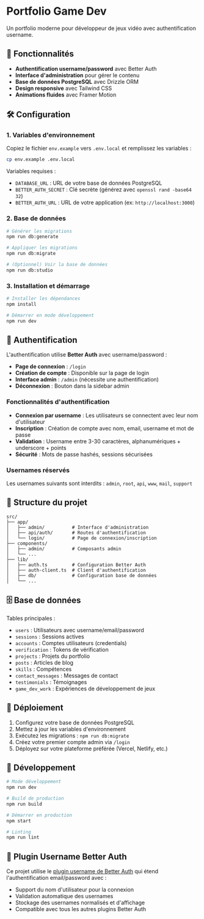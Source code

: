 # Portfolio Game Dev

Un portfolio moderne pour développeur de jeux vidéo avec authentification username.

## 🚀 Fonctionnalités

- **Authentification username/password** avec Better Auth
- **Interface d'administration** pour gérer le contenu
- **Base de données PostgreSQL** avec Drizzle ORM
- **Design responsive** avec Tailwind CSS
- **Animations fluides** avec Framer Motion

## 🛠️ Configuration

### 1. Variables d'environnement

Copiez le fichier `env.example` vers `.env.local` et remplissez les variables :

```bash
cp env.example .env.local
```

Variables requises :
- `DATABASE_URL` : URL de votre base de données PostgreSQL
- `BETTER_AUTH_SECRET` : Clé secrète (générez avec `openssl rand -base64 32`)
- `BETTER_AUTH_URL` : URL de votre application (ex: `http://localhost:3000`)

### 2. Base de données

```bash
# Générer les migrations
npm run db:generate

# Appliquer les migrations
npm run db:migrate

# (Optionnel) Voir la base de données
npm run db:studio
```

### 3. Installation et démarrage

```bash
# Installer les dépendances
npm install

# Démarrer en mode développement
npm run dev
```

## 🔐 Authentification

L'authentification utilise **Better Auth** avec username/password :

- **Page de connexion** : `/login`
- **Création de compte** : Disponible sur la page de login
- **Interface admin** : `/admin` (nécessite une authentification)
- **Déconnexion** : Bouton dans la sidebar admin

### Fonctionnalités d'authentification

- **Connexion par username** : Les utilisateurs se connectent avec leur nom d'utilisateur
- **Inscription** : Création de compte avec nom, email, username et mot de passe
- **Validation** : Username entre 3-30 caractères, alphanumériques + underscore + points
- **Sécurité** : Mots de passe hashés, sessions sécurisées

### Usernames réservés

Les usernames suivants sont interdits : `admin`, `root`, `api`, `www`, `mail`, `support`

## 📁 Structure du projet

```
src/
├── app/
│   ├── admin/          # Interface d'administration
│   ├── api/auth/       # Routes d'authentification
│   └── login/          # Page de connexion/inscription
├── components/
│   ├── admin/          # Composants admin
│   └── ...
├── lib/
│   ├── auth.ts         # Configuration Better Auth
│   ├── auth-client.ts  # Client d'authentification
│   ├── db/             # Configuration base de données
│   └── ...
```

## 🗄️ Base de données

Tables principales :
- `users` : Utilisateurs avec username/email/password
- `sessions` : Sessions actives
- `accounts` : Comptes utilisateurs (credentials)
- `verification` : Tokens de vérification
- `projects` : Projets du portfolio
- `posts` : Articles de blog
- `skills` : Compétences
- `contact_messages` : Messages de contact
- `testimonials` : Témoignages
- `game_dev_work` : Expériences de développement de jeux

## 🚀 Déploiement

1. Configurez votre base de données PostgreSQL
2. Mettez à jour les variables d'environnement
3. Exécutez les migrations : `npm run db:migrate`
4. Créez votre premier compte admin via `/login`
5. Déployez sur votre plateforme préférée (Vercel, Netlify, etc.)

## 📝 Développement

```bash
# Mode développement
npm run dev

# Build de production
npm run build

# Démarrer en production
npm start

# Linting
npm run lint
```

## 🔧 Plugin Username Better Auth

Ce projet utilise le [plugin username de Better Auth](https://www.better-auth.com/docs/plugins/username) qui étend l'authentification email/password avec :

- Support du nom d'utilisateur pour la connexion
- Validation automatique des usernames
- Stockage des usernames normalisés et d'affichage
- Compatible avec tous les autres plugins Better Auth 